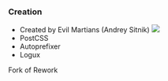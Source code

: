 ### Creation

* Created by Evil Martians (Andrey Sitnik) ![](../assets/em-logo.svg)
* PostCSS
* Autoprefixer
* Logux

Fork of Rework